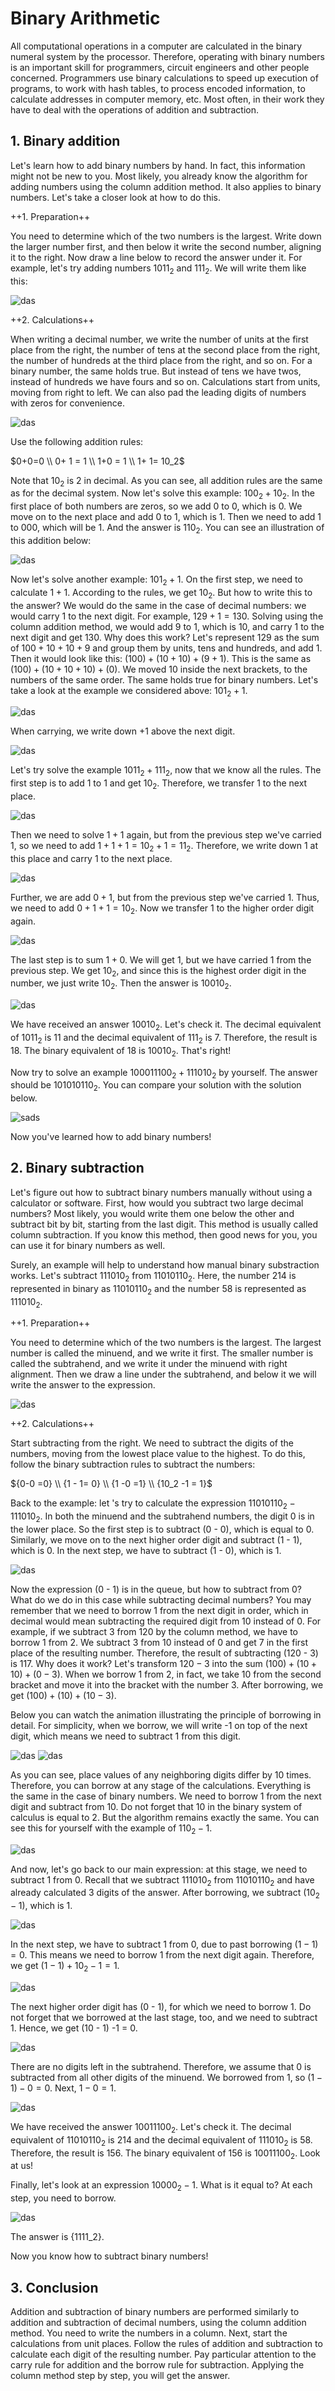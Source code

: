 # Binary Arithmetic

All computational operations in a computer are calculated in the binary numeral system by the processor. Therefore, operating with binary numbers is an important skill for programmers, circuit engineers and other people concerned. Programmers use binary calculations to speed up execution of programs, to work with hash tables, to process encoded information, to calculate addresses in computer memory, etc. Most often, in their work they have to deal with the operations of addition and subtraction.

## 1. Binary addition

Let's learn how to add binary numbers by hand. In fact, this information might not be new to you. Most likely, you already know the algorithm for adding numbers using the column addition method. It also applies to binary numbers. Let's take a closer look at how to do this.


++1. Preparation++

You need to determine which of the two numbers is the largest. Write down the larger number first, and then below it write the second number, aligning it to the right. Now draw a line below to record the answer under it. For example, let's try adding numbers $1011_2$ and $111_2$. We will write them like this:

![das](https://ucarecdn.com/6584b704-4560-4fef-838c-44bb65233794/)

++2. Calculations++

When writing a decimal number, we write the number of units at the first place from the right, the number of tens at the second place from the right, the number of hundreds at the third place from the right, and so on. For a binary number, the same holds true. But instead of tens we have twos, instead of hundreds we have fours and so on. Calculations start from units, moving from right to left. We can also pad the leading digits of numbers with zeros for convenience.

![das](https://ucarecdn.com/bc57645d-665b-4ae3-bcc7-221f03d1959c/)

Use the following addition rules:

$0+0=0 \\ 0+ 1 = 1 \\ 1+0 = 1 \\ 1+ 1= 10_2$

Note that $10_2$ is $2$ in decimal. As you can see, all addition rules are the same as for the decimal system. Now let's solve this example: $100_2 +10_2$. In the first place of both numbers are zeros, so we add $0$ to $0$, which is $0$. We move on to the next place and add $0$ to $1$, which is 1. Then we need to add $1$ to 000, which will be $1$. And the answer is $110_2$. You can see an illustration of this addition below:

![das](https://ucarecdn.com/efa991c4-78c1-4c33-8edc-4ceb4a20ba69/)

Now let's solve another example: $101_2+1$. On the first step, we need to calculate $1+1$. According to the rules, we get $10_2$. But how to write this to the answer? We would do the same in the case of decimal numbers: we would carry $1$ to the next digit. For example, $129 +1 = 130$. Solving using the column addition method, we would add $9$ to $1$, which is $10$, and carry $1$ to the next digit and get $130$. Why does this work? Let's represent $129$ as the sum of $100 + 10 + 10+ 9$ and group them by units, tens and hundreds, and add 1. Then it would look like this: $(100) + (10 + 10) + (9 + 1)$. This is the same as $(100)+ (10 +10 +10) +(0)$. We moved $10$ inside the next brackets, to the numbers of the same order. The same holds true for binary numbers. Let's take a look at the example we considered above: $101_2 + 1$.

![das](https://ucarecdn.com/b3c1722a-2d7d-4e0e-a356-358472f538f6/)

When carrying, we write down $+1$ above the next digit. 

![das](https://ucarecdn.com/7dfff7fe-c3b7-4b40-b37d-60a4f15f8cb4/)

Let's try solve the example $1011_2+111_2$, now that we know all the rules. The first step is to add $1$ to $1$ and get $10_2$. Therefore, we transfer $1$ to the next place.

![das](https://ucarecdn.com/ca1c3713-7552-4236-a72d-e123f8ac8cb4/)

Then we need to solve $1+1$ again, but from the previous step we've carried $1$, so we need to add $1+1+1 = 10_2 + 1= 11_2$. Therefore, we write down $1$ at this place and carry $1$ to the next place.

![das](https://ucarecdn.com/d3774d5b-cb5e-4c92-8ed8-aed7a5601bb4/)

Further, we are add $0+1$, but from the previous step we've carried $1$. Thus, we need to add $0 + 1 + 1 = 10_2$. Now we transfer $1$ to the higher order digit again.

![das](https://ucarecdn.com/53fee555-5d21-4ca0-a188-d1892116e4d5/)

The last step is to sum $1+0$. We will get $1$, but we have carried $1$ from the previous step. We get $10_2$, and since this is the highest order digit in the number, we just write $10_2$. Then the answer is $10010_2$.

![das](https://ucarecdn.com/cf733d9b-5678-47ba-b486-64a3b105b876/)

We have received an answer $10010_2$. Let's check it. The decimal equivalent of ${1011_2}$ is 11 and the decimal equivalent of ${111_2}$ is 7. Therefore, the result is 18. The binary equivalent of 18 is $10010_2$. That's right!

Now try to solve an example $100011100_2 +111010_2$ by yourself. The answer should be $101010110_2$. You can compare your solution with the solution below.

![sads](https://ucarecdn.com/cce434cd-f737-45c0-9fd1-090d0124fe59/)

Now you've learned how to add binary numbers!

## 2. Binary subtraction

Let's figure out how to subtract binary numbers manually without using a calculator or software. First, how would you subtract two large decimal numbers? Most likely, you would write them one below the other and subtract bit by bit, starting from the last digit. This method is usually called column subtraction. If you know this method, then good news for you, you can use it for binary numbers as well.

Surely, an example will help to understand how manual binary substraction works. Let's subtract ${111010_2}$ from ${ 11010110_2}$. Here, the number 214 is represented in binary as ${ 11010110_2}$ and the number 58 is represented as ${111010_2}$.

++1. Preparation++

You need to determine which of the two numbers is the largest. The largest number is called the minuend, and we write it first. The smaller number is called the subtrahend, and we write it under the minuend with right alignment. Then we draw a line under the subtrahend, and below it we will write the answer to the expression.

![das](https://ucarecdn.com/e5466845-2602-416e-a516-80409911a818/)

++2. Calculations++

Start subtracting from the right. We need to subtract the digits of the numbers, moving from the lowest place value to the highest. To do this, follow the binary subtraction rules to subtract the numbers:

${0-0 =0} \\ {1 - 1= 0} \\ {1 -0 =1} \\ {10_2 -1 = 1}$

Back to the example: let 's try to calculate the expression ${ 11010110_2 - 111010_2}$. In both the minuend and the subtrahend numbers, the digit 0 is in the lower place. So the first step is to subtract (0 - 0), which is equal to 0. Similarly, we move on to the next higher order digit and subtract (1 - 1), which is 0. In the next step, we have to subtract (1 - 0), which is 1.

![das](https://ucarecdn.com/2d088161-e589-4cfd-ae4c-1f665e2fa5e0/)

Now the expression (0 - 1) is in the queue, but how to subtract from 0? What do we do in this case while subtracting decimal numbers? You may remember that we need to borrow 1 from the next digit in order, which in decimal would mean subtracting the required digit from 10 instead of 0. For example, if we subtract 3 from 120 by the column method, we have to borrow 1 from 2. We subtract 3 from 10 instead of 0 and get 7 in the first place of the resulting number. Therefore, the result of subtracting (120 - 3) is 117. Why does it work? Let's transform $120 -3$ into the sum ${(100) + (10 + 10) + (0 - 3)}$. When we borrow 1 from 2, in fact, we take 10 from the second bracket and move it into the bracket with the number 3. After borrowing, we get ${(100) + (10) + ( 10 - 3)}$.

Below you can watch the animation illustrating the principle of borrowing in detail. For simplicity, when we borrow, we will write -1 on top of the next digit, which means we need to subtract 1 from this digit. 

![das](https://ucarecdn.com/0e1231a8-d0d1-4e18-b47c-c2370a4622b8/)
![das](https://ucarecdn.com/96a693a8-e12c-4def-81dc-f2e2dce32bbc/)

As you can see, place values of any neighboring digits differ by 10 times. Therefore, you can borrow at any stage of the calculations. Everything is the same in the case of binary numbers. We need to borrow 1 from the next digit and subtract from 10. Do not forget that 10 in the binary system of calculus is equal to 2. But the algorithm remains exactly the same. You can see this for yourself with the example of ${110_2 -1}$. 

![das](https://ucarecdn.com/29fafc95-539f-4e93-a98c-310b65a0be81/)

And now, let's go back to our main expression: at this stage, we need to subtract 1 from 0. Recall that we subtract ${111010_2}$ from ${11010110_2}$ and have already calculated 3 digits of the answer. After borrowing, we subtract ${(10_2 - 1 )}$, which is 1. 

![das](https://ucarecdn.com/0bf03456-38f2-4049-bcb5-3b9a2f87fc16/)

In the next step, we have to subtract 1 from 0, due to past borrowing ${(1 -1) = 0}$. This means we need to borrow 1 from the next digit again. Therefore, we get ${(1-1)+10_2 -1 = 1}$. 

![das](https://ucarecdn.com/0c0a7391-e4c1-4b20-8b1e-046565ee0cc6/)

The next higher order digit has (0 - 1), for which we need to borrow 1. Do not forget that we borrowed at the last stage, too, and we need to subtract 1. Hence, we get (10 - 1) -1 = 0.

![das](https://ucarecdn.com/bd94afbd-5a23-4b15-8738-17d788e2d87c/)

There are no digits left in the subtrahend. Therefore, we assume that 0 is subtracted from all other digits of the minuend. We borrowed from 1, so ${(1- 1) -0 = 0}$. Next, ${1-0 =1}$. 

![das](https://ucarecdn.com/2f0a3e6c-4d48-4436-9637-ba185a749831/)

We have received the answer ${10011100_2}$. Let's check it. The decimal equivalent of ${11010110_2}$ is 214 and the decimal equivalent of ${111010_2}$ is 58. Therefore, the result is 156. The binary equivalent of 156 is ${10011100_2}$. Look at us!

Finally, let's look at an expression ${ 10000_2 -1}$. What is it equal to? At each step, you need to borrow. 

![das](https://ucarecdn.com/b6b0a663-0360-4b58-8214-d5b02ab8397e/)

The answer is {1111_2}.

Now you know how to subtract binary numbers!

## 3. Conclusion

Addition and subtraction of binary numbers are performed similarly to addition and subtraction of decimal numbers, using the column addition method. You need to write the numbers in a column. Next, start the calculations from unit places. Follow the rules of addition and subtraction to calculate each digit of the resulting number. Pay particular attention to the carry rule for addition and the borrow rule for subtraction. Applying the column method step by step, you will get the answer.
